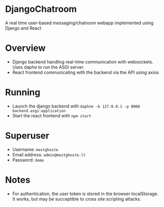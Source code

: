 # DjangoChatroom
A real time user-based messaging/chatroom webapp implemented using Django and React

# Overview
- Django backend handling real-time communication with websockets. Uses daphe to run the ASGI server.
- React frontend communicating with the backend via the API using axios

# Running
- Launch the django backend with 
`daphne -b 127.0.0.1 -p 8000 backend.asgi:application`
- Start the react frontend with
`npm start`

# Superuser
- Username: `mostghoste`
- Email address: `admin@mostghoste.lt`
- Password: `demo`

# Notes
- For authentication, the user token is stored in the browser localStorage. It works, but may be succeptible to cross site scripting attacks.